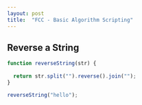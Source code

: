 ```yaml
---
layout: post
title:  "FCC - Basic Algorithm Scripting" 
---
```


Reverse a String
---------------------

```javascript
function reverseString(str) {
  
  return str.split("").reverse().join("");
}

reverseString("hello");
```

 